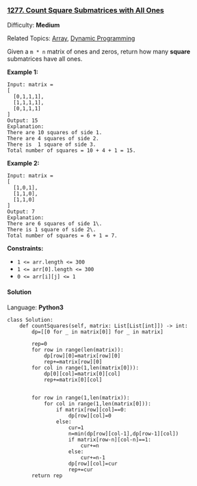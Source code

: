 ### [1277\. Count Square Submatrices with All Ones](https://leetcode.com/problems/count-square-submatrices-with-all-ones/)

Difficulty: **Medium**  

Related Topics: [Array](https://leetcode.com/tag/array/), [Dynamic Programming](https://leetcode.com/tag/dynamic-programming/)


Given a `m * n` matrix of ones and zeros, return how many **square** submatrices have all ones.

**Example 1:**

```
Input: matrix =
[
  [0,1,1,1],
  [1,1,1,1],
  [0,1,1,1]
]
Output: 15
Explanation: 
There are 10 squares of side 1.
There are 4 squares of side 2.
There is  1 square of side 3.
Total number of squares = 10 + 4 + 1 = 15.
```

**Example 2:**

```
Input: matrix = 
[
  [1,0,1],
  [1,1,0],
  [1,1,0]
]
Output: 7
Explanation: 
There are 6 squares of side 1\.  
There is 1 square of side 2\. 
Total number of squares = 6 + 1 = 7.
```

**Constraints:**

*   `1 <= arr.length <= 300`
*   `1 <= arr[0].length <= 300`
*   `0 <= arr[i][j] <= 1`


#### Solution

Language: **Python3**

```python3
class Solution:
    def countSquares(self, matrix: List[List[int]]) -> int:
        dp=[[0 for _ in matrix[0]] for _ in matrix]
        
        rep=0
        for row in range(len(matrix)):
            dp[row][0]=matrix[row][0]
            rep+=matrix[row][0]
        for col in range(1,len(matrix[0])):
            dp[0][col]=matrix[0][col]
            rep+=matrix[0][col]
        
        
        for row in range(1,len(matrix)):
            for col in range(1,len(matrix[0])):
                if matrix[row][col]==0:
                    dp[row][col]=0
                else:
                    cur=1
                    n=min(dp[row][col-1],dp[row-1][col])
                    if matrix[row-n][col-n]==1:            
                        cur+=n
                    else:
                        cur+=n-1
                    dp[row][col]=cur
                    rep+=cur
        return rep
```